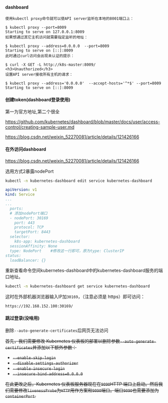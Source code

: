 #### dashboard

```
使用kubectl proxy命令就可以使API server监听在本地的8001端口上：

$ kubectl proxy --port=8009
Starting to serve on 127.0.0.1:8009
如果想通过其它主机访问就需要指定监听的地址：

$ kubectl proxy --address=0.0.0.0  --port=8009
Starting to serve on [::]:8009
此时通过curl访问会出现未认证的提示：

$ curl -X GET -L http://k8s-master:8009/
<h3>Unauthorized</h3>
设置API server接收所有主机的请求：

$ kubectl proxy --address='0.0.0.0'  --accept-hosts='^*$' --port=8009
Starting to serve on [::]:8009
```

#### 创建token(dashboard登录使用)

第一为官方地址,第二个很全

https://github.com/kubernetes/dashboard/blob/master/docs/user/access-control/creating-sample-user.md

https://blog.csdn.net/weixin_52270081/article/details/121426166

#### 在外访问dashboard

https://blog.csdn.net/weixin_52270081/article/details/121426166

选用方式2暴露nodePort

```bash
kubectl -n kubernetes-dashboard edit service kubernetes-dashboard
```

```yaml
apiVersion: v1
kind: Service
...
...
  ports:
  # 添加nodePort端口
  - nodePort: 30169
    port: 443
    protocol: TCP
    targetPort: 8443
  selector:
    k8s-app: kubernetes-dashboard
  sessionAffinity: None
  type: NodePort	#修改这一行即可，原为type: ClusterIP
status:
  loadBalancer: {}

```
重新查看命令空间kubernetes-dashboard中的kubernetes-dashboard服务的端口地址。

```bash
kubectl -n kubernetes-dashboard get service kubernetes-dashboard
```

这时在外部机器浏览器输入IP加`30169`，（注意必须是 https）即可访问：

```
https://192.168.152.100:30169/
```



#### 跳过登录(没啥用)

删除`--auto-generate-certificates`后网页无法访问

~~首先，我们需要修改 Kubernetes 仪表板的部署以删除参数`--auto-generate-certificates`并添加以下额外参数：~~

- ~~`--enable-skip-login`~~
- ~~`--disable-settings-authorizer`~~
- ~~`--enable-insecure-login`~~
- ~~`--insecure-bind-address=0.0.0.0`~~

~~在此更改之后，Kubernetes 仪表板服务器现在在`9090`HTTP 端口上启动。然后我们需要修改`livenessProbe`为`HTTP`用作方案和`9090`端口。端口`9090`也需要添加为`containerPort`.~~
